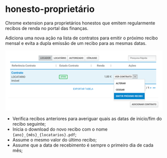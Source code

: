# honesto-proprietário

Chrome extension para proprietários honestos que emitem regularmente recibos de renda no portal das finanças. 

Adiciona uma nova ação na lista de contratos para emitir o próximo recibo mensal e evita a dupla emissão de um recibo para as mesmas datas.

![Exemplo](exemplo.png)

* Verifica recibos anteriores para averiguar quais as datas de inicio/fim do recibo seguinte;
* Inicia o download do novo recibo com o nome `{ano}_{mês}_{locatarios}.pdf`;
* Assume o mesmo valor do último recibo;
* Assume que a data de recebimento é sempre o primeiro dia de cada mês;

